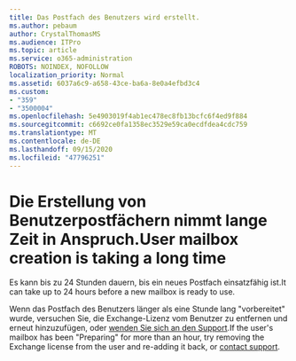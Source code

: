 ```yaml
---
title: Das Postfach des Benutzers wird erstellt.
ms.author: pebaum
author: CrystalThomasMS
ms.audience: ITPro
ms.topic: article
ms.service: o365-administration
ROBOTS: NOINDEX, NOFOLLOW
localization_priority: Normal
ms.assetid: 6037a6c9-a658-43ce-ba6a-8e0a4efbd3c4
ms.custom:
- "359"
- "3500004"
ms.openlocfilehash: 5e4903019f4ab1ec478ec8fb13bcfc6f4ed9f884
ms.sourcegitcommit: c6692ce0fa1358ec3529e59ca0ecdfdea4cdc759
ms.translationtype: MT
ms.contentlocale: de-DE
ms.lasthandoff: 09/15/2020
ms.locfileid: "47796251"
---
```

# <a name="user-mailbox-creation-is-taking-a-long-time"></a><span data-ttu-id="6c3bc-102">Die Erstellung von Benutzerpostfächern nimmt lange Zeit in Anspruch.</span><span class="sxs-lookup"><span data-stu-id="6c3bc-102">User mailbox creation is taking a long time</span></span>

<span data-ttu-id="6c3bc-103">Es kann bis zu 24 Stunden dauern, bis ein neues Postfach einsatzfähig ist.</span><span class="sxs-lookup"><span data-stu-id="6c3bc-103">It can take up to 24 hours before a new mailbox is ready to use.</span></span>
  
<span data-ttu-id="6c3bc-104">Wenn das Postfach des Benutzers länger als eine Stunde lang "vorbereitet" wurde, versuchen Sie, die Exchange-Lizenz vom Benutzer zu entfernen und erneut hinzuzufügen, oder [wenden Sie sich an den Support](https://docs.microsoft.com/microsoft-365/admin/contact-support-for-business-products?tabs=online).</span><span class="sxs-lookup"><span data-stu-id="6c3bc-104">If the user's mailbox has been "Preparing" for more than an hour, try removing the Exchange license from the user and re-adding it back, or [contact support](https://docs.microsoft.com/microsoft-365/admin/contact-support-for-business-products?tabs=online).</span></span>
